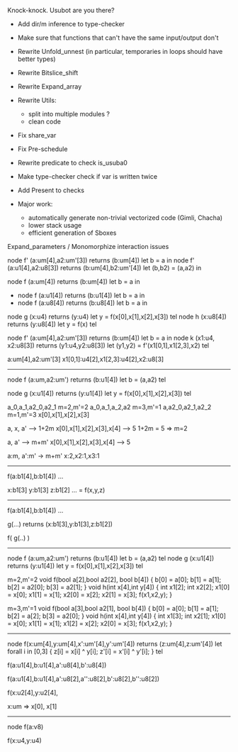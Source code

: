 Knock-knock. Usubot are you there?

- Add dir/m inference to type-checker
- Make sure that functions that can't have the same input/output don't
- Rewrite Unfold_unnest (in particular, temporaries in loops should have better types)
- Rewrite Bitslice_shift
- Rewrite Expand_array
- Rewrite Utils:
   - split into multiple modules ?
   - clean code
- Fix share_var
- Fix Pre-schedule
- Rewrite predicate to check is_usuba0
- Make type-checker check if var is written twice
- Add Present to checks

- Major work:
  * automatically generate non-trivial vectorized code (Gimli, Chacha)
  * lower stack usage
  * efficient generation of Sboxes

Expand_parameters / Monomorphize interaction issues


node f' (a:um[4],a2:um'[3]) returns (b:um[4]) let b = a in
node f' (a:u1[4],a2:u8[3]) returns (b:um[4],b2:um'[4]) let (b,b2) = (a,a2) in



node f (a:um[4]) returns (b:um[4]) let b = a in

- node f (a:u1[4]) returns (b:u1[4]) let b = a in
- node f (a:u8[4]) returns (b:u8[4]) let b = a in

node g (x:u4) returns (y:u4) let y = f(x[0],x[1],x[2],x[3]) tel
node h (x:u8[4]) returns (y:u8[4]) let y = f(x) tel


node f' (a:um[4],a2:um'[3]) returns (b:um[4]) let b = a in
node k (x1:u4, x2:u8[3]) returns (y1:u4,y2:u8[3]) let (y1,y2) = f'(x1[0,1],x1[2,3],x2) tel

a:um[4],a2:um'[3]
x1[0,1]:u4[2],x1[2,3]:u4[2],x2:u8[3]


----

node f (a:um,a2:um') returns (b:u1[4]) let b = (a,a2) tel

node g (x:u1[4]) returns (y:u1[4]) let y = f(x[0],x[1],x[2],x[3]) tel


a_0,a_1,a2_0,a2_1   m=2,m'=2
a_0,a_1,a_2,a2      m=3,m'=1
a,a2_0,a2_1,a2_2    m=1,m'=3
x[0],x[1],x[2],x[3]


a, x, a'    --> 1+2m
x[0],x[1],x[2],x[3],x[4] --> 5
1+2m = 5  => m=2

a, a'    --> m+m'
x[0],x[1],x[2],x[3],x[4] --> 5

a:m, a':m'   -> m+m'
x:2,x2:1,x3:1


----

f(a:b1[4],b:b1[4]) ...


x:b1[3]
y:b1[3]
z:b1[2]
... = f(x,y,z)


----
f(a:b1[4],b:b1[4]) ...

g(...) returns (x:b1[3],y:b1[3],z:b1[2])

f( g(..) )

----
node f (a:um,a2:um') returns (b:u1[4]) let b = (a,a2) tel
node g (x:u1[4]) returns (y:u1[4]) let y = f(x[0],x[1],x[2],x[3]) tel

m=2,m'=2
void f(bool a[2],bool a2[2], bool b[4]) {
  b[0] = a[0];
  b[1] = a[1];
  b[2] = a2[0];
  b[3] = a2[1];
}
void h(int x[4],int y[4]) {
  int x1[2];
  int x2[2];
  x1[0] = x[0];
  x1[1] = x[1];
  x2[0] = x[2];
  x2[1] = x[3];
  f(x1,x2,y);
}

m=3,m'=1
void f(bool a[3],bool a2[1], bool b[4]) {
  b[0] = a[0];
  b[1] = a[1];
  b[2] = a[2];
  b[3] = a2[0];
}
void h(int x[4],int y[4]) {
  int x1[3];
  int x2[1];
  x1[0] = x[0];
  x1[1] = x[1];
  x1[2] = x[2];
  x2[0] = x[3];
  f(x1,x2,y);
}


----

node f(x:um[4],y:um[4],x':um'[4],y':um'[4]) returns (z:um[4],z:um'[4]) let
  forall i in [0,3] {
    z[i] = x[i] ^ y[i];
    z'[i] = x'[i] ^ y'[i];
  }
tel


f(a:u1[4],b:u1[4],a':u8[4],b':u8[4])

f(a:u1[4],b:u1[4],a':u8[2],a'':u8[2],b':u8[2],b'':u8[2])


f(x:u2[4],y:u2[4],


x:um => x[0], x[1]



-----

node f(a:v8)

f(x:u4,y:u4)
